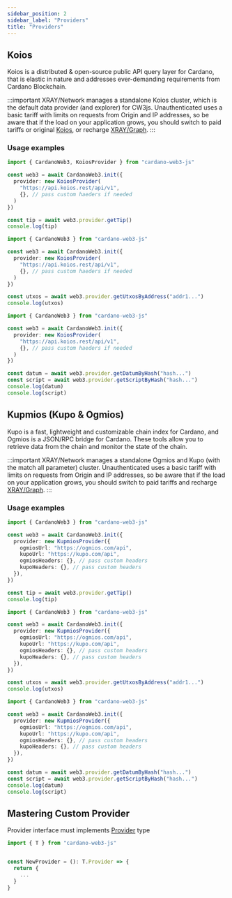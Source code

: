 ```yaml
---
sidebar_position: 2
sidebar_label: "Providers"
title: "Providers"
---
```


## Koios

Koios is a distributed & open-source public API query layer for Cardano, that is elastic in nature and addresses ever-demanding requirements from Cardano Blockchain.

:::important
XRAY/Network manages a standalone Koios cluster, which is the default data provider (and explorer) for CW3js. Unauthenticated uses a basic tariff with limits on requests from Origin and IP addresses, so be aware that if the load on your application grows, you should switch to paid tariffs or original [Koios](https://koios.rest/), or recharge [XRAY/Graph](https://xray.app).
:::

### Usage examples

```ts title="Get network tip"
import { CardanoWeb3, KoiosProvider } from "cardano-web3-js"

const web3 = await CardanoWeb3.init({
  provider: new KoiosProvider(
    "https://api.koios.rest/api/v1",
    {}, // pass custom haeders if needed
  )
})

const tip = await web3.provider.getTip()
console.log(tip)
```
```ts title="UTXOs by address"
import { CardanoWeb3 } from "cardano-web3-js"

const web3 = await CardanoWeb3.init({
  provider: new KoiosProvider(
    "https://api.koios.rest/api/v1",
    {}, // pass custom haeders if needed
  )
})

const utxos = await web3.provider.getUtxosByAddress("addr1...")
console.log(utxos)
```
```ts title="Get datum and script by hash"
import { CardanoWeb3 } from "cardano-web3-js"

const web3 = await CardanoWeb3.init({
  provider: new KoiosProvider(
    "https://api.koios.rest/api/v1",
    {}, // pass custom haeders if needed
  )
})

const datum = await web3.provider.getDatumByHash("hash...")
const script = await web3.provider.getScriptByHash("hash...")
console.log(datum)
console.log(script)
```

## Kupmios (Kupo & Ogmios)

Kupo is a fast, lightweight and customizable chain index for Cardano, and Ogmios is a JSON/RPC bridge for Cardano. These tools allow you to retrieve data from the chain and monitor the state of the chain.

:::important
XRAY/Network manages a standalone Ogmios and Kupo (with the match all parameter) cluster. Unauthenticated uses a basic tariff with limits on requests from Origin and IP addresses, so be aware that if the load on your application grows, you should switch to paid tariffs and recharge [XRAY/Graph](https://xray.app).
:::

### Usage examples

```ts title="Get network tip"
import { CardanoWeb3 } from "cardano-web3-js"

const web3 = await CardanoWeb3.init({
  provider: new KupmiosProvider({
    ogmiosUrl: "https://ogmios.com/api",
    kupoUrl: "https://kupo.com/api",
    ogmiosHeaders: {}, // pass custom headers
    kupoHeaders: {}, // pass custom headers
  }),
})

const tip = await web3.provider.getTip()
console.log(tip)
```
```ts title="UTXOs by address"
import { CardanoWeb3 } from "cardano-web3-js"

const web3 = await CardanoWeb3.init({
  provider: new KupmiosProvider({
    ogmiosUrl: "https://ogmios.com/api",
    kupoUrl: "https://kupo.com/api",
    ogmiosHeaders: {}, // pass custom headers
    kupoHeaders: {}, // pass custom headers
  }),
})

const utxos = await web3.provider.getUtxosByAddress("addr1...")
console.log(utxos)
```
```ts title="Get datum and script by hash"
import { CardanoWeb3 } from "cardano-web3-js"

const web3 = await CardanoWeb3.init({
  provider: new KupmiosProvider({
    ogmiosUrl: "https://ogmios.com/api",
    kupoUrl: "https://kupo.com/api",
    ogmiosHeaders: {}, // pass custom headers
    kupoHeaders: {}, // pass custom headers
  }),
})

const datum = await web3.provider.getDatumByHash("hash...")
const script = await web3.provider.getScriptByHash("hash...")
console.log(datum)
console.log(script)
```

## Mastering Custom Provider

Provider interface must implements [Provider](/api/namespace/T#Provider) type

```ts
import { T } from "cardano-web3-js"


const NewProvider = (): T.Provider => {
  return {
    ...
  }
}
```
